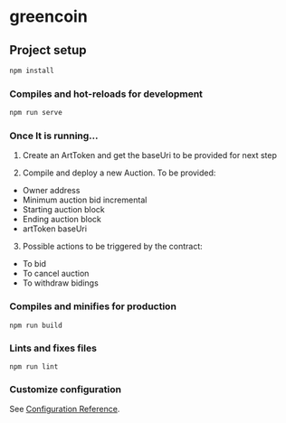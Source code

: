 # greencoin

## Project setup
```bash
npm install
```

### Compiles and hot-reloads for development
```bash
npm run serve
```

### Once It is running...
1. Create an ArtToken and get the baseUri to be provided for next step

2. Compile and deploy a new Auction. To be provided:
- Owner address
- Minimum auction bid incremental
- Starting auction block
- Ending auction block
- artToken baseUri

3. Possible actions to be triggered by the contract:
- To bid
- To cancel auction
- To withdraw bidings

### Compiles and minifies for production
```
npm run build
```

### Lints and fixes files
```
npm run lint
```

### Customize configuration
See [Configuration Reference](https://cli.vuejs.org/config/).

